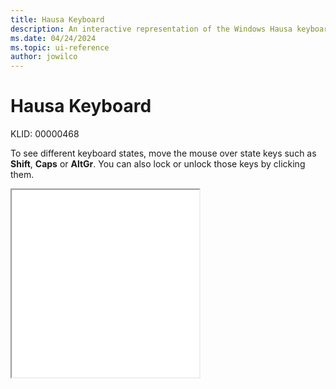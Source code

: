 ```yaml
---
title: Hausa Keyboard
description: An interactive representation of the Windows Hausa keyboard. To see different keyboard states, click or move the mouse over the state keys.
ms.date: 04/24/2024
ms.topic: ui-reference
author: jowilco
---
```


# Hausa Keyboard

KLID: 00000468

To see different keyboard states, move the mouse over state keys such as **Shift**, **Caps** or **AltGr**. You can also lock or unlock those keys by clicking them.

<iframe src="kbdhau.html" height="300"></iframe>
